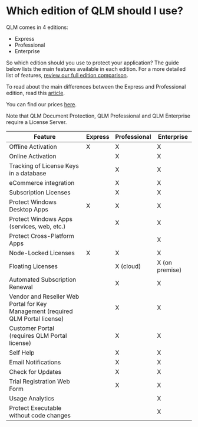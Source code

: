 # Which edition of QLM should I use?

QLM comes in 4 editions:

* Express
* Professional&#x20;
* Enterprise

&#x20;So which edition should you use to protect your application? The guide below lists the main features available in each edition. For a more detailed list of features, [review our full edition comparison](https://soraco.co/quick-license-manager/quick-license-manager-features/).

To read about the main differences between the Express and Professional edition, read this [article](https://support.soraco.co/hc/en-us/articles/115000307106-What-s-the-difference-between-QLM-Express-and-QLM-Pro).

You can find our prices [here](https://soraco.co/pricing).

Note that QLM Document Protection, QLM Professional and QLM Enterprise require a License Server.

| **Feature**                                                                     | **Express** | **Professional** | **Enterprise** |
| ------------------------------------------------------------------------------- | ----------- | ---------------- | -------------- |
| Offline Activation                                                              | X           | X                | X              |
| Online Activation                                                               |             | X                | X              |
| Tracking of License Keys in a database                                          |             | X                | X              |
| eCommerce integration                                                           |             | X                |  X             |
| Subscription Licenses                                                           |             | X                | X              |
| Protect  Windows Desktop Apps                                                   | X           | X                | X              |
| Protect Windows Apps (services, web, etc.)                                      |             | X                | X              |
| Protect Cross-Platform Apps                                                     |             |                  | X              |
| Node-Locked Licenses                                                            | X           | X                | X              |
| Floating Licenses                                                               |             | X (cloud)        | X (on premise) |
| Automated Subscription Renewal                                                  |             | X                | X              |
| Vendor and Reseller Web Portal for Key Management (required QLM Portal license) |             | X                | X              |
| Customer Portal (requires QLM Portal license)                                   |             | X                | X              |
| Self Help                                                                       |             | X                | X              |
| Email Notifications                                                             |             | X                | X              |
| Check for Updates                                                               |             | X                | X              |
| Trial Registration Web Form                                                     |             | X                | X              |
| Usage Analytics                                                                 |             |                  | X              |
| Protect Executable without code changes                                         |             |                  | X              |
